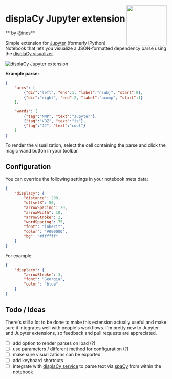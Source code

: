 <a href="https://explosion.ai"><img src="https://explosion.ai/assets/img/logo.svg" width="125" height="125" align="right" /></a>

# displaCy Jupyter extension
** by [@ines](https://github.com/ines)**

Simple extension for [Jupyter](http://jupyter.org/) (formerly iPython) Notebook that lets you visualize a JSON-formatted dependency parse using the [displaCy visualizer](https://github.com/explosion/displacy).

![displaCy Jupyter extension](displacy_jupyter.gif)

**Example parse:**
```json
{
    "arcs": [
        {"dir":"left", "end":1, "label":"nsubj", "start":0},
        {"dir":"right", "end":2, "label":"acomp", "start":1}
    ],

    "words": [
        {"tag":"NNP", "text":"Jupyter"},
        {"tag":"VBZ", "text":"is"},
        {"tag":"JJ", "text":"cool"}
    ]
}
```

To render the visualization, select the cell containing the parse and click the magic wand button in your toolbar.

## Configuration

You can override the following settings in your notebook meta data:

```json
{
    "displacy": {
        "distance": 200,
        "offsetX": 50,
        "arrowSpacing": 20,
        "arrowWidth": 10,
        "arrowStroke": 2,
        "wordSpacing": 75,
        "font": "inherit",
        "color": "#000000",
        "bg": "#ffffff"
    }
}
```

For example:

```json
{
    "displacy": {
        "arrowStroke": 3,
        "font": "Georgia",
        "color": "blue"
    }
}
```


## Todo / Ideas

There's still a lot to be done to make this extension actually useful and make sure it integrates well with people's workflows. I'm pretty new to Jupyter and Jupyter extensions, so feedback and pull requests are appreciated.

- [ ] add option to render parses on load (?)
- [ ] use parameters / different method for configuration (?)
- [ ] make sure visualizations can be exported
- [ ] add keyboard shortcuts
- [ ] integrate with [displaCy service](https://github.com/explosion/spacy-services) to parse text via [spaCy](https://spacy.io) from within the notebook
